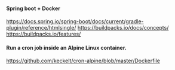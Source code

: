 #### Spring boot + Docker

https://docs.spring.io/spring-boot/docs/current/gradle-plugin/reference/htmlsingle/
https://buildpacks.io/docs/concepts/
https://buildpacks.io/features/

#### Run a cron job inside an Alpine Linux container.
https://github.com/keckelt/cron-alpine/blob/master/Dockerfile
